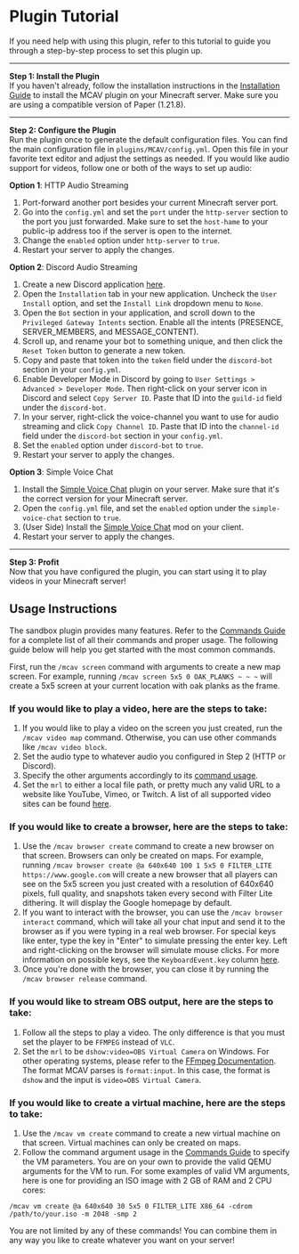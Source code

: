 # Plugin Tutorial

If you need help with using this plugin, refer to this tutorial to guide you through a step-by-step process to set this
plugin up.

---

**Step 1: Install the Plugin**  
If you haven't already, follow the installation instructions in the [Installation Guide](./plugin.md#installation) to 
install the MCAV plugin on your Minecraft server. Make sure you are using a compatible version of Paper (1.21.8).

---

**Step 2: Configure the Plugin**  
Run the plugin once to generate the default configuration files. You can find the main configuration file in
`plugins/MCAV/config.yml`. Open this file in your favorite text editor and adjust the settings as needed. If you would
like audio support for videos, follow one or both of the ways to set up audio:

**Option 1**: HTTP Audio Streaming
1) Port-forward another port besides your current Minecraft server port.
2) Go into the `config.yml` and set the `port` under the `http-server` section to the port you just forwarded. Make sure
to set the `host-hame` to your public-ip address too if the server is open to the internet.
3) Change the `enabled` option under `http-server` to `true`.
4) Restart your server to apply the changes.

**Option 2**: Discord Audio Streaming
1) Create a new Discord application [here](https://discord.com/developers/applications/).
2) Open the `Installation` tab in your new application. Uncheck the `User Install` option, and set the `Install Link` 
dropdown menu to `None`.
3) Open the `Bot` section in your application, and scroll down to the `Privileged Gateway Intents` section. Enable all
the intents (PRESENCE, SERVER_MEMBERS, and MESSAGE_CONTENT).
4) Scroll up, and rename your bot to something unique, and then click the `Reset Token` button to generate a new token.
5) Copy and paste that token into the `token` field under the `discord-bot` section in your `config.yml`.
6) Enable Developer Mode in Discord by going to `User Settings > Advanced > Developer Mode`. Then right-click on your
server icon in Discord and select `Copy Server ID`. Paste that ID into the `guild-id` field under the `discord-bot`.
7) In your server, right-click the voice-channel you want to use for audio streaming and click `Copy Channel ID`.
Paste that ID into the `channel-id` field under the `discord-bot` section in your `config.yml`.
8) Set the `enabled` option under `discord-bot` to `true`.
9) Restart your server to apply the changes.

**Option 3**: Simple Voice Chat
1) Install the [Simple Voice Chat](https://modrinth.com/plugin/simple-voice-chat) plugin on your server. Make sure that
it's the correct version for your Minecraft server.
2) Open the `config.yml` file, and set the `enabled` option under the `simple-voice-chat` section to `true`.
3) (User Side) Install the [Simple Voice Chat](https://modrinth.com/plugin/simple-voice-chat) mod on your client.
4) Restart your server to apply the changes.

---

**Step 3: Profit**  
Now that you have configured the plugin, you can start using it to play videos in your Minecraft server!

## Usage Instructions

The sandbox plugin provides many features. Refer to the [Commands Guide](./commands.md) for a complete list of all
their commands and proper usage. The following guide below will help you get started with the most common commands.

First, run the `/mcav screen` command with arguments to create a new map screen. For example, running
`/mcav screen 5x5 0 OAK_PLANKS ~ ~ ~` will create a 5x5 screen at your current location with oak planks as the frame.

### If you would like to play a video, here are the steps to take:
1) If you would like to play a video on the screen you just created, run the `/mcav video map` command. Otherwise, you
can use other commands like `/mcav video block`.
2) Set the audio type to whatever audio you configured in Step 2 (HTTP or Discord).
3) Specify the other arguments accordingly to its [command usage](./commands).
4) Set the `mrl` to either a local file path, or pretty much any valid URL to a website like YouTube, Vimeo, or Twitch.
A list of all supported video sites can be found [here](https://github.com/yt-dlp/yt-dlp/blob/master/supportedsites.md).

### If you would like to create a browser, here are the steps to take:
1) Use the `/mcav browser create` command to create a new browser on that screen. Browsers can only be created on maps.
For example, running `/mcav browser create @a 640x640 100 1 5x5 0 FILTER_LITE https://www.google.com` will create a new 
browser that all players can see on the 5x5 screen you just created with a resolution of 640x640 pixels, full quality,
and snapshots taken every second with Filter Lite dithering. It will display the Google homepage by default.
2) If you want to interact with the browser, you can use the `/mcav browser interact` command, which will take all your
chat input and send it to the browser as if you were typing in a real web browser. For special keys like enter, type the
key in "Enter" to simulate pressing the enter key. Left and right-clicking on the browser will simulate mouse
clicks. For more information on possible keys, see the `KeyboardEvent.key` column [here](https://developer.mozilla.org/en-US/docs/Web/API/UI_Events/Keyboard_event_key_values).
3) Once you're done with the browser, you can close it by running the `/mcav browser release` command.

### If you would like to stream OBS output, here are the steps to take:
1) Follow all the steps to play a video. The only difference is that you must set the player to be `FFMPEG` instead of
`VLC`. 
2) Set the `mrl` to be `dshow:video=OBS Virtual Camera` on Windows. For other operating systems, please refer to the
[FFmpeg Documentation](https://trac.ffmpeg.org/wiki/Capture/Webcam). The format MCAV parses is `format:input`. In this
case, the format is `dshow` and the input is `video=OBS Virtual Camera`.

### If you would like to create a virtual machine, here are the steps to take:
1) Use the `/mcav vm create` command to create a new virtual machine on that screen. Virtual machines can only be 
created on maps.
2) Follow the command argument usage in the [Commands Guide](./commands) to specify the VM parameters. You are
on your own to provide the valid QEMU arguments for the VM to run. For some examples of valid VM arguments, here is one
for providing an ISO image with 2 GB of RAM and 2 CPU cores:

```
/mcav vm create @a 640x640 30 5x5 0 FILTER_LITE X86_64 -cdrom /path/to/your.iso -m 2048 -smp 2
```

You are not limited by any of these commands! You can combine them in any way you like to create whatever you want on your
server!